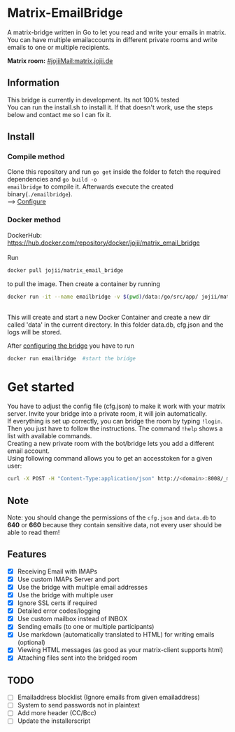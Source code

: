 # Matrix-EmailBridge
A matrix-bridge written in Go to let you read and write your emails in matrix. You can have multiple emailaccounts in different private rooms and write emails to one or multiple recipients.

<b>Matrix room:</b> <a href="https://matrix.to/#/#jojiiMail:matrix.jojii.de" target="_blank">#jojiiMail:matrix.jojii.de</a>

## Information
This bridge is currently in development. Its not 100% tested
<br>
You can run the install.sh to install it. If that doesn't work, use the steps below and contact me so I can fix it.
<br>

## Install
### Compile method
Clone this repository and run <code>go get</code> inside the folder to fetch the required dependencies and <code>go build -o emailbridge</code> to compile it. Afterwards execute the created binary(`./emailbridge`).<br>
--> [Configure](https://github.com/JojiiOfficial/Matrix-EmailBridge#Get-started)

### Docker method
DockerHub: https://hub.docker.com/repository/docker/jojii/matrix_email_bridge<br><br>
Run 
```bash
docker pull jojii/matrix_email_bridge
```
to pull the image. Then create a container by running
```bash
docker run -it --name emailbridge -v $(pwd)/data:/go/src/app/ jojii/matrix_email_bridge
```
<br>
This will create and start a new Docker Container and create a new dir called 'data' in the current directory. In this folder data.db, cfg.json and the logs will be stored.<br>

After [configuring the bridge](https://github.com/JojiiOfficial/Matrix-EmailBridge#Get-started) you have to run
```bash
docker run emailbridge  #start the bridge
```

# Get started
You have to adjust the config file (cfg.json) to make it work with your matrix server.
Invite your bridge into a private room, it will join automatically.
<br>If everything is set up correctly, you can bridge the room by typing <code>!login</code>. Then you just have to follow the instructions. The command <code>!help</code> shows a list with available commands.<br>Creating a new private room with the bot/bridge lets you add a different email account.<br>
Using following command allows you to get an accesstoken for a given user:<br>
```bash
curl -X POST -H "Content-Type:application/json" http://<domain>:8008/_matrix/client/r0/login -d '{"type":"m.login.password","identifier":{"type":"m.id.user","user":"<USERNAME>"},"password":"<PASSWORD>"}'
```



## Note
Note: you should change the permissions of the <code>cfg.json</code> and <code>data.db</code> to <b>640</b> or <b>660</b> because they contain sensitive data, not every user should be able to read them!

## Features
- [X]  Receiving Email with IMAPs
- [X]  Use custom IMAPs Server and port
- [X]  Use the bridge with multiple email addresses
- [X]  Use the bridge with multiple user
- [X]  Ignore SSL certs if required
- [X]  Detailed error codes/logging 
- [X]  Use custom mailbox instead of INBOX
- [X]  Sending emails (to one or multiple participants)
- [X]  Use markdown (automatically translated to HTML) for writing emails (optional)
- [X]  Viewing HTML messages (as good as your matrix-client supports html)
- [X]  Attaching files sent into the bridged room

## TODO

- [ ]  Emailaddress blocklist (Ignore emails from given emailaddress)
- [ ]  System to send passwords not in plaintext
- [ ]  Add more header (CC/Bcc)
- [ ]  Update the installerscript
